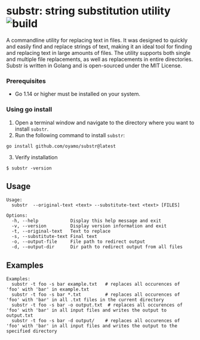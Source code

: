 # substr: string substitution utility ![build](https://img.shields.io/badge/build-pass-green?style=flat-square&logo=okay)

A commandline utility for replacing text in files. It was designed to quickly and easily find and replace strings of text,
making it an ideal tool for finding and replacing text in large amounts of files. 
The utility supports both single and multiple file replacements, as well as replacements in entire directories. Substr is
written in Golang and is open-sourced under the MIT License.

### Prerequisites

- Go 1.14 or higher must be installed on your system.

### Using go install

1. Open a terminal window and navigate to the directory where you want to install `substr`.
2. Run the following command to install `substr`:
  ```
  go install github.com/oyamo/substr@latest
  ```
3. Verify installation
 ```
 $ substr -version
 ```


## Usage 
```shell
Usage:
  substr  --original-text <text> --substitute-text <text> [FILES]

Options:
  -h, --help            Display this help message and exit
  -v, --version         Display version information and exit
  -t, --original-text   Text to replace
  -s, --substitute-text Final text
  -o, --output-file     File path to redirect output
  -d, --output-dir      Dir path to redirect output from all files
```

## Examples
```shell
Examples:
  substr -t foo -s bar example.txt   # replaces all occurences of 'foo' with 'bar' in example.txt
  substr -t foo -s bar *.txt         # replaces all occurences of 'foo' with 'bar' in all .txt files in the current directory
  substr -t foo -s bar -o output.txt  # replaces all occurences of 'foo' with 'bar' in all input files and writes the output to output.txt
  substr -t foo -s bar -d output/    # replaces all occurences of 'foo' with 'bar' in all input files and writes the output to the specified directory

```

